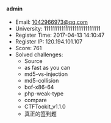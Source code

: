 #### admin  

* Email: 1042966973@qq.com  
* University: 11111111111111111111111111  
* Register Time: 2017-04-13 14:10:47  
* Register IP: 120.194.101.107  
* Score: 761  
* Solved challenges: 
  * Source  
  * as fast as you can  
  * md5-vs-injection  
  * md5-collision  
  * bof-x86-64  
  * php-weak-type  
  * compare  
  * CTFTookit_v1.1.0  
  * 真正的签到题  

